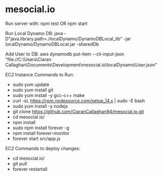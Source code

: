 # mesocial.io

Run server with:
npm test
OR
npm start

Run Local Dynamo DB:
java -D"java.library.path=./localDynamo/DynamoDBLocal_lib" -jar localDynamo/DynamoDBLocal.jar -sharedDb

Add User to DB:
aws dynamodb put-item --cli-input-json "file://C:\Users\Ciaran Callaghan\Documents\Development\mesocial.io\localDynamo\User.json"

EC2 Instance Commands to Run:

- sudo yum update
- sudo yum install git
- sudo yum install -y gcc-c++ make
- curl -sL https://rpm.nodesource.com/setup_14.x | sudo -E bash
- sudo yum install -y nodejs
- git clone https://github.com/CiaranCallaghan94/mesocial.io.git
- cd mesocial.io/
- npm install
- sudo npm install forever -g
- npm install forever-monitor
- forever start src/app.js

EC2 Commands to deploy changes:

- cd mesocial.io/
- git pull
- forever restartall
